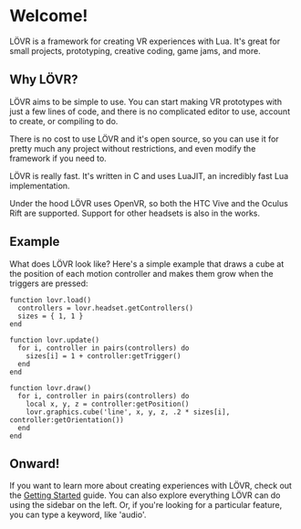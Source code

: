 <!--
category: guide
-->

Welcome!
===

LÖVR is a framework for creating VR experiences with Lua.  It's great for small projects,
prototyping, creative coding, game jams, and more.

Why LÖVR?
---

LÖVR aims to be simple to use.  You can start making VR prototypes with just a few lines of code,
and there is no complicated editor to use, account to create, or compiling to do.

There is no cost to use LÖVR and it's open source, so you can use it for pretty much any
project without restrictions, and even modify the framework if you need to.

LÖVR is really fast.  It's written in C and uses LuaJIT, an incredibly fast Lua implementation.

Under the hood LÖVR uses OpenVR, so both the HTC Vive and the Oculus Rift are supported.  Support
for other headsets is also in the works.

Example
---

What does LÖVR look like?  Here's a simple example that draws a cube at the position of each
motion controller and makes them grow when the triggers are pressed:

```
function lovr.load()
  controllers = lovr.headset.getControllers()
  sizes = { 1, 1 }
end

function lovr.update()
  for i, controller in pairs(controllers) do
    sizes[i] = 1 + controller:getTrigger()
  end
end

function lovr.draw()
  for i, controller in pairs(controllers) do
    local x, y, z = controller:getPosition()
    lovr.graphics.cube('line', x, y, z, .2 * sizes[i], controller:getOrientation())
  end
end
```

Onward!
---

If you want to learn more about creating experiences with LÖVR, check out the [Getting
Started](Getting_Started) guide.  You can also explore everything LÖVR can do using the sidebar on
the left.  Or, if you're looking for a particular feature, you can type a keyword, like 'audio'.
